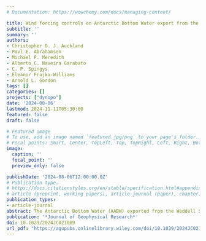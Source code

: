 ```yaml
---
# Documentation: https://wowchemy.com/docs/managing-content/

title: Wind forcing controls on Antarctic Bottom Water export from the Weddell Sea via bottom boundary layer processes
subtitle: ''
summary: ''
authors:
- Christopher D. J. Auckland
- Povl E. Abrahamsen
- Michael P. Meredith
- Alberto C. Naveira Garabato
- C. P. Spingys
- Eleanor Frajka-Williams
- Arnold L. Gordon
tags: []
categories: []
projects: ["dynopo"]
date: '2024-08-06'
lastmod: 2024-11-11T05:30:00
featured: false
draft: false

# Featured image
# To use, add an image named `featured.jpg/png` to your page's folder.
# Focal points: Smart, Center, TopLeft, Top, TopRight, Left, Right, BottomLeft, Bottom, BottomRight.
image:
  caption: ''
  focal_point: ''
  preview_only: false

publishDate: '2024-08-06T12:00:00.0Z'
# Publication type.
# https://docs.citationstyles.org/en/stable/specification.html#appendix-iii-types
# article (preprint, working papers), article-journal (paper), chapter, dataset, document (catch all), motion_picture (video), post (post on online forum), post-weblog (post on blog), report (technical report, with container-title for chapter within larger report), software, thesis, citation-key (bibtex key) or citation-label (Ferr78, formatted as output label), doi, event-title (name of event), event-place (geographic location), keyword, language (e.g., en or de), license (copyright information), note (descriptive note), publisher, title, t
publication_types:
- article-journal
abstract: The Antarctic Bottom Water (AABW) exported from the Weddell Sea has experienced warming and contraction in the past 30 yrs. Superposed on this decadal trend is substantial annual and interannual variability in the volume and properties of Weddell-sourced AABW. Several mechanisms have been suggested to explain these variations, many of which highlight a role of wind stress, but the comparative importance and possible simultaneity of the different mechanisms remains unclear. Using data from two mooring sites within the Weddell Sea, we find a rapid intensification of the abyssal boundary current carrying AABW through Orkney Passage (OP), the most direct export pathway of AABW from the Weddell Sea, in response to periods of strong zonal wind stress and anomalous wind stress curl along the South Scotia Ridge upstream of OP. This acceleration is concomitant with a 40% reduction in northward AABW transport in late 2015. The changes in transport follow anomalous wind forcing by approximately 3 months, with the short timescale indicative of a barotropic response in the flow through OP. The bottom boundary layer over the OP's sloping topography is found to have a key role in regulating export on monthly to interannual timescales. Increased boundary current velocity leading up to the passage forms a thickened bottom boundary layer, resulting in reduced AABW thickness and density, and thus restricting northward transport of AABW through the passage. Whilst other processes are likely to dominate on longer (decadal) periods, the dynamics identified here can explain significant variability on timescales up to interannual.
publication: '*Journal of Geophysical Research*'
doi: 10.1029/2024JC021089
url_pdf: "https://agupubs.onlinelibrary.wiley.com/doi/10.1029/2024JC021089"
---
```

